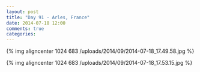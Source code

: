 ```yaml
---
layout: post
title: "Day 91 - Arles, France"
date: 2014-07-18 12:00
comments: true
categories: 
---
```

{% img aligncenter 1024 683 /uploads/2014/09/2014-07-18_17.49.58.jpg %}

{% img aligncenter 1024 683 /uploads/2014/09/2014-07-18_17.53.15.jpg %}
